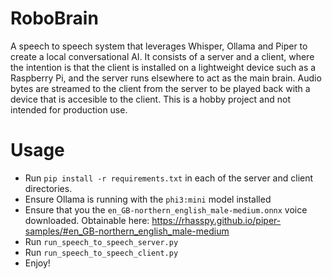 # RoboBrain

A speech to speech system that leverages Whisper, Ollama and Piper to create a local conversational AI. It consists of a server and a client, where the intention is that the client is installed on a lightweight device such as a Raspberry Pi, and the server runs elsewhere to act as the main brain. Audio bytes are streamed to the client from the server to be played back with a device that is accesible to the client. This is a hobby project and not intended for production use.

# Usage

- Run `pip install -r requirements.txt` in each of the server and client directories.
- Ensure Ollama is running with the `phi3:mini` model installed
- Ensure that you the `en_GB-northern_english_male-medium.onnx` voice downloaded. Obtainable here: https://rhasspy.github.io/piper-samples/#en_GB-northern_english_male-medium
- Run `run_speech_to_speech_server.py`
- Run `run_speech_to_speech_client.py`
- Enjoy!
